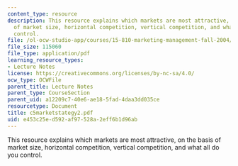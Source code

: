 ```yaml
---
content_type: resource
description: This resource explains which markets are most attractive, on the basis
  of market size, horizontal competition, vertical competition, and what all do you
  control.
file: /ol-ocw-studio-app/courses/15-810-marketing-management-fall-2004/e453c25ed592af97528a2eff6b1d96ab_c5marketstategy2.pdf
file_size: 115060
file_type: application/pdf
learning_resource_types:
- Lecture Notes
license: https://creativecommons.org/licenses/by-nc-sa/4.0/
ocw_type: OCWFile
parent_title: Lecture Notes
parent_type: CourseSection
parent_uid: a12209c7-40e6-ae18-5fad-4daa3dd035ce
resourcetype: Document
title: c5marketstategy2.pdf
uid: e453c25e-d592-af97-528a-2eff6b1d96ab
---
```

This resource explains which markets are most attractive, on the basis of market size, horizontal competition, vertical competition, and what all do you control.